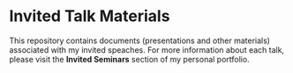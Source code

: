 # Invited Talk Materials

This repository contains documents (presentations and other materials) associated with my invited speaches. For more information about each talk, please visit the **Invited Seminars** section of my personal portfolio.
